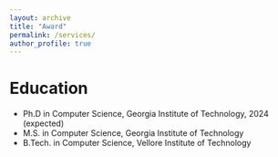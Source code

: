 ```yaml
---
layout: archive
title: "Award"
permalink: /services/
author_profile: true
---
```


Education
======
* Ph.D in Computer Science, Georgia Institute of Technology, 2024 (expected)
* M.S. in Computer Science, Georgia Institute of Technology
* B.Tech. in Computer Science, Vellore Institute of Technology
